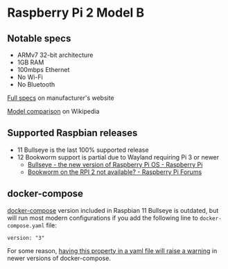 # Raspberry Pi 2 Model B

## Notable specs
- ARMv7 32-bit architecture
- 1GB RAM
- 100mbps Ethernet
- No Wi-Fi
- No Bluetooth

[Full specs](https://www.raspberrypi.com/products/raspberry-pi-2-model-b/) on manufacturer's website

[Model comparison](https://en.wikipedia.org/wiki/Raspberry_Pi#Model_comparison) on Wikipedia

## Supported Raspbian releases
- 11 Bullseye is the last 100% supported release
- 12 Bookworm support is partial due to Wayland requiring Pi 3 or newer
  - [Bullseye - the new version of Raspberry Pi OS - Raspberry Pi](https://www.raspberrypi.com/news/raspberry-pi-os-debian-bullseye/)
  - [Bookworm on the RPI 2 not available? - Raspberry Pi Forums](https://forums.raspberrypi.com/viewtopic.php?t=365567)

## docker-compose
[docker-compose](https://docs.docker.com/compose/) version included in Raspbian 11 Bullseye is outdated, but will run most modern configurations if you add the following line to `docker-compose.yaml` file:
```
version: "3"
```
For some reason, [having this property in a yaml file will raise a warning](https://docs.docker.com/compose/compose-file/04-version-and-name/#version-top-level-element-obsolete) in newer versions of docker-compose.
